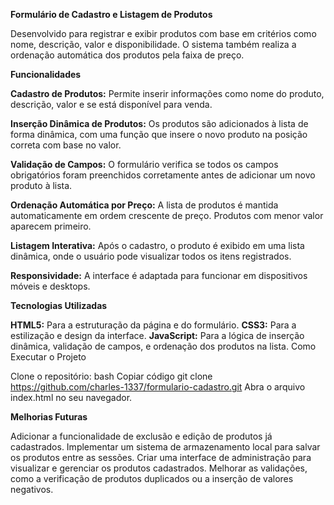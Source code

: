 **Formulário de Cadastro e Listagem de Produtos**

 Desenvolvido para registrar e exibir produtos com base em critérios como nome, descrição, valor e disponibilidade. 
O sistema também realiza a ordenação automática dos produtos pela faixa de preço.

**Funcionalidades**

**Cadastro de Produtos:** Permite inserir informações como nome do produto, descrição, valor e se está disponível para venda.


**Inserção Dinâmica de Produtos:** Os produtos são adicionados à lista de forma dinâmica, com uma função que insere o novo produto na posição correta com base no valor.


**Validação de Campos:** O formulário verifica se todos os campos obrigatórios foram preenchidos corretamente antes de adicionar um novo produto à lista.


**Ordenação Automática por Preço:** A lista de produtos é mantida automaticamente em ordem crescente de preço. Produtos com menor valor aparecem primeiro.


**Listagem Interativa:** Após o cadastro, o produto é exibido em uma lista dinâmica, onde o usuário pode visualizar todos os itens registrados.


**Responsividade:** A interface é adaptada para funcionar em dispositivos móveis e desktops.




**Tecnologias Utilizadas**

**HTML5:** Para a estruturação da página e do formulário.
**CSS3:** Para a estilização e design da interface.
**JavaScript:** Para a lógica de inserção dinâmica, validação de campos, e ordenação dos produtos na lista.
Como Executar o Projeto


Clone o repositório:
bash
Copiar código
git clone https://github.com/charles-1337/formulario-cadastro.git
Abra o arquivo index.html no seu navegador.


**Melhorias Futuras**

Adicionar a funcionalidade de exclusão e edição de produtos já cadastrados.
Implementar um sistema de armazenamento local para salvar os produtos entre as sessões.
Criar uma interface de administração para visualizar e gerenciar os produtos cadastrados.
Melhorar as validações, como a verificação de produtos duplicados ou a inserção de valores negativos.
